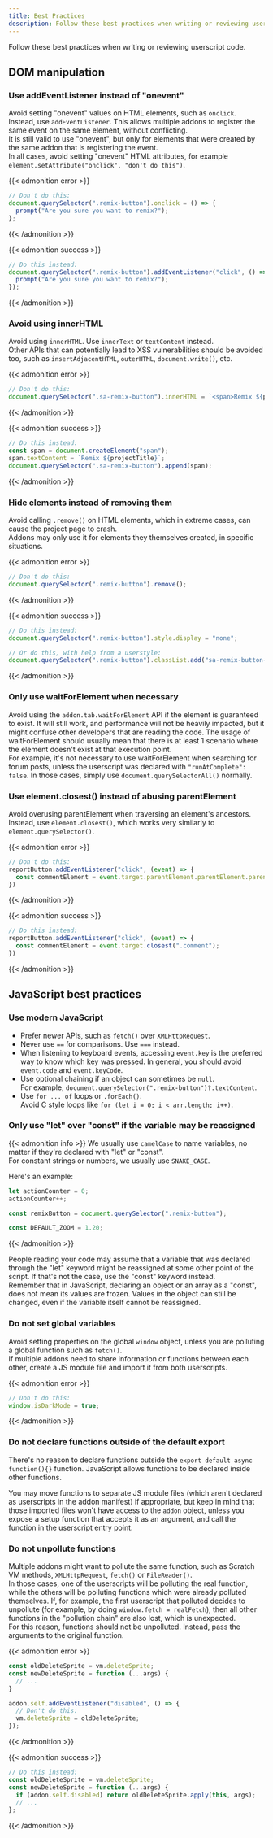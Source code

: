 ```yaml
---
title: Best Practices
description: Follow these best practices when writing or reviewing userscript code.
---
```


Follow these best practices when writing or reviewing userscript code.


## DOM manipulation


### Use addEventListener instead of "onevent"

Avoid setting "onevent" values on HTML elements, such as `onclick`. Instead, use `addEventListener`. This allows multiple addons to register the same event on the same element, without conflicting.  
It is still valid to use "onevent", but only for elements that were created by the same addon that is registering the event.  
In all cases, avoid setting "onevent" HTML attributes, for example `element.setAttribute("onclick", "don't do this")`.

{{< admonition error >}}
```js
// Don't do this:
document.querySelector(".remix-button").onclick = () => {
  prompt("Are you sure you want to remix?");
};
```
{{< /admonition >}}

{{< admonition success >}}
```js
// Do this instead:
document.querySelector(".remix-button").addEventListener("click", () => {
  prompt("Are you sure you want to remix?");
});
```
{{< /admonition >}}

### Avoid using innerHTML

Avoid using `innerHTML`. Use `innerText` or `textContent` instead.  
Other APIs that can potentially lead to XSS vulnerabilities should be avoided too, such as `insertAdjacentHTML`, `outerHTML`, `document.write()`, etc.

{{< admonition error >}}
```js
// Don't do this:
document.querySelector(".sa-remix-button").innerHTML = `<span>Remix ${projectTitle}</span>`;
```
{{< /admonition >}}

{{< admonition success >}}
```js
// Do this instead:
const span = document.createElement("span");
span.textContent = `Remix ${projectTitle}`;
document.querySelector(".sa-remix-button").append(span);
```
{{< /admonition >}}

### Hide elements instead of removing them

Avoid calling `.remove()` on HTML elements, which in extreme cases, can cause the project page to crash.  
Addons may only use it for elements they themselves created, in specific situations.

{{< admonition error >}}
```js
// Don't do this:
document.querySelector(".remix-button").remove();
```
{{< /admonition >}}

{{< admonition success >}}
```js
// Do this instead:
document.querySelector(".remix-button").style.display = "none";

// Or do this, with help from a userstyle:
document.querySelector(".remix-button").classList.add("sa-remix-button-hidden");
```
{{< /admonition >}}

### Only use waitForElement when necessary

Avoid using the `addon.tab.waitForElement` API if the element is guaranteed to exist. It will still work, and performance will not be heavily impacted, but it might confuse other developers that are reading the code. The usage of waitForElement should usually mean that there is at least 1 scenario where the element doesn't exist at that execution point.  
For example, it's not necessary to use waitForElement when searching for forum posts, unless the userscript was declared with `"runAtComplete": false`. In those cases, simply use `document.querySelectorAll()` normally.

### Use element.closest() instead of abusing parentElement

Avoid overusing parentElement when traversing an element's ancestors. Instead, use `element.closest()`, which works very similarly to `element.querySelector()`.

{{< admonition error >}}
```js
// Don't do this:
reportButton.addEventListener("click", (event) => {
  const commentElement = event.target.parentElement.parentElement.parentElement.parentElement;
})
```
{{< /admonition >}}

{{< admonition success >}}
```js
// Do this instead:
reportButton.addEventListener("click", (event) => {
  const commentElement = event.target.closest(".comment");
})
```
{{< /admonition >}}


## JavaScript best practices


### Use modern JavaScript

- Prefer newer APIs, such as `fetch()` over `XMLHttpRequest`.
- Never use `==` for comparisons. Use `===` instead.
- When listening to keyboard events, accessing `event.key` is the preferred way to know which key was pressed. In general, you should avoid `event.code` and `event.keyCode`.
- Use optional chaining if an object can sometimes be `null`.  
For example, `document.querySelector(".remix-button")?.textContent`.
- Use `for ... of` loops or `.forEach()`.  
Avoid C style loops like `for (let i = 0; i < arr.length; i++)`.

### Only use "let" over "const" if the variable may be reassigned

{{< admonition info >}}
We usually use `camelCase` to name variables, no matter if they're declared with "let" or "const".  
For constant strings or numbers, we usually use `SNAKE_CASE`.

Here's an example:
```js
let actionCounter = 0;
actionCounter++;

const remixButton = document.querySelector(".remix-button");

const DEFAULT_ZOOM = 1.20;
```
{{< /admonition >}}

People reading your code may assume that a variable that was declared through the "let" keyword might be reassigned at some other point of the script. If that's not the case, use the "const" keyword instead.  
Remember that in JavaScript, declaring an object or an array as a "const", does not mean its values are frozen. Values in the object can still be changed, even if the variable itself cannot be reassigned.

### Do not set global variables

Avoid setting properties on the global `window` object, unless you are polluting a global function such as `fetch()`.  
If multiple addons need to share information or functions between each other, create a JS module file and import it from both userscripts.

{{< admonition error >}}
```js
// Don't do this:
window.isDarkMode = true;
```
{{< /admonition >}}

### Do not declare functions outside of the default export

There's no reason to declare functions outside the `export default async function(){}` function. JavaScript allows functions to be declared inside other functions.

You may move functions to separate JS module files (which aren't declared as userscripts in the addon manifest) if appropriate, but keep in mind that those imported files won't have access to the `addon` object, unless you expose a setup function that accepts it as an argument, and call the function in the userscript entry point.

### Do not unpollute functions

Multiple addons might want to pollute the same function, such as Scratch VM methods, `XMLHttpRequest`, `fetch()` or `FileReader()`.  
In those cases, one of the userscripts will be polluting the real function, while the others will be polluting functions which were already polluted themselves. If, for example, the first userscript that polluted decides to unpollute (for example, by doing `window.fetch = realFetch`), then all other functions in the "pollution chain" are also lost, which is unexpected.  
For this reason, functions should not be unpolluted. Instead, pass the arguments to the original function.

{{< admonition error >}}
```js
const oldDeleteSprite = vm.deleteSprite;
const newDeleteSprite = function (...args) {
  // ...
}

addon.self.addEventListener("disabled", () => {
  // Don't do this:
  vm.deleteSprite = oldDeleteSprite;
});
```
{{< /admonition >}}

{{< admonition success >}}
```js
// Do this instead:
const oldDeleteSprite = vm.deleteSprite;
const newDeleteSprite = function (...args) {
  if (addon.self.disabled) return oldDeleteSprite.apply(this, args);
  // ...
};
```
{{< /admonition >}}
